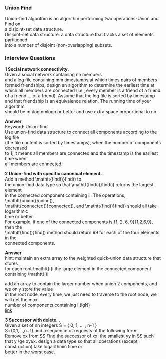 ### Union Find   
Union-find algorithm is an algoríthm performing two operations-Union and Find on  
a disjoint-set data structure.  
Disjoint-set data structure: a data structure that tracks a set of elements partitioned  
into a number of disjoint (non-overlapping) subsets.

### Interview Questions 
**1 Social network connectivity.**   
Given a social network containing nn members   
and a log file containing mm timestamps at which times pairs of members   
formed friendships, design an algorithm to determine the earliest time at   
which all members are connected (i.e., every member is a friend of a friend   
of a friend ... of a friend). Assume that the log file is sorted by timestamp  
and that friendship is an equivalence relation. The running time of your algorithm  
should be m \log nmlogn or better and use extra space proportional to nn.  

**Answer**  
Keyword: Union-find  
Use union-find data structure to connect all components according to the log file  
(the file content is sorted by timestamps), when the number of components decreased  
to 1, it means all members are connected and the timestamp is the earliest time when  
all members are connected.  


**2 Union-find with specific canonical element.**    
Add a method \mathtt{find()}find() to  
the union-find data type so that \mathtt{find(i)}find(i) returns the largest element  
in the connected component containing ii. The operations, \mathtt{union()}union(),   
\mathtt{connected()}connected(), and \mathtt{find()}find() should all take logarithmic  
time or better.  
For example, if one of the connected components is \{1, 2, 6, 9\}{1,2,6,9}, then the   
\mathtt{find()}find() method should return 99 for each of the four elements in the   
connected components.  

**Answer**   
hint: maintain an extra array to the weighted quick-union data structure that stores  
for each root \mathtt{i}i the large element in the connected component containing \mathtt{i}i  

add an array to contain the larger number when union 2 components, and we only store the value  
in the root node, every time, we just need to traverse to the root node, we will get the max   
number of components containing i.(lgN)  
[link](https://truongtx.me/2018/05/01/union-find-summary-part-5)  

**3 Successor with delete.** .  
Given a set of nn integers S = \{ 0, 1, ... , n-1 \}  
S={0,1,...,n−1} and a sequence of requests of the following form:  
Remove xx from SS
Find the successor of xx: the smallest yy in SS such that y \ge xy≥x.
design a data type so that all operations (except construction) take logarithmic time or   
better in the worst case.    
